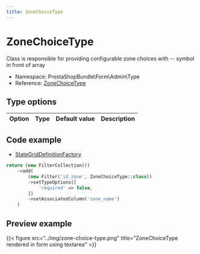 ```yaml
---
title: ZoneChoiceType
---
```


# ZoneChoiceType

Class is responsible for providing configurable zone choices with -- symbol in front of array

- Namespace: PrestaShopBundle\Form\Admin\Type
- Reference: [ZoneChoiceType](https://github.com/PrestaShop/PrestaShop/blob/8.0.x/src/PrestaShopBundle/Form/Admin/Type/ZoneChoiceType.php)

## Type options

| Option       | Type   | Default value                     | Description                                                                               |
| :----------- | :----- | :-------------------------------- | :---------------------------------------------------------------------------------------- |

## Code example

- [StateGridDefinitionFactory](https://github.com/PrestaShop/PrestaShop/blob/8.0.x/src/Core/Grid/Definition/Factory/StateGridDefinitionFactory.php#L203-L209)

```php
return (new FilterCollection())    
    ->add(
        (new Filter('id_zone', ZoneChoiceType::class))
        ->setTypeOptions([
            'required' => false,
        ])
        ->setAssociatedColumn('zone_name')
    )
```

## Preview example

{{< figure src="../img/zone-choice-type.png" title="ZoneChoiceType rendered in form using textarea" >}}